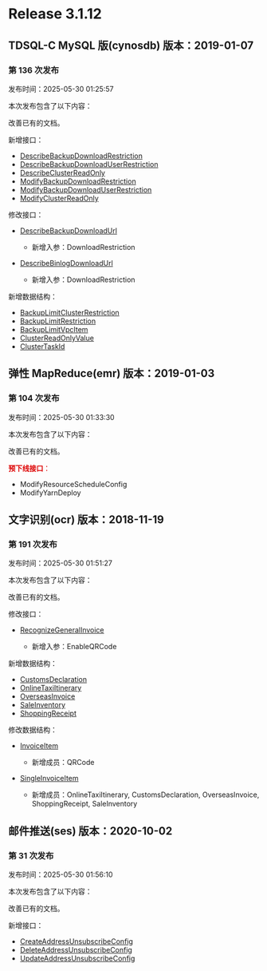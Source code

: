 # Release 3.1.12

## TDSQL-C MySQL 版(cynosdb) 版本：2019-01-07

### 第 136 次发布

发布时间：2025-05-30 01:25:57

本次发布包含了以下内容：

改善已有的文档。

新增接口：

* [DescribeBackupDownloadRestriction](https://cloud.tencent.com/document/api/1003/118922)
* [DescribeBackupDownloadUserRestriction](https://cloud.tencent.com/document/api/1003/118921)
* [DescribeClusterReadOnly](https://cloud.tencent.com/document/api/1003/118924)
* [ModifyBackupDownloadRestriction](https://cloud.tencent.com/document/api/1003/118920)
* [ModifyBackupDownloadUserRestriction](https://cloud.tencent.com/document/api/1003/118919)
* [ModifyClusterReadOnly](https://cloud.tencent.com/document/api/1003/118923)

修改接口：

* [DescribeBackupDownloadUrl](https://cloud.tencent.com/document/api/1003/76374)

	* 新增入参：DownloadRestriction

* [DescribeBinlogDownloadUrl](https://cloud.tencent.com/document/api/1003/76373)

	* 新增入参：DownloadRestriction


新增数据结构：

* [BackupLimitClusterRestriction](https://cloud.tencent.com/document/api/1003/48097#BackupLimitClusterRestriction)
* [BackupLimitRestriction](https://cloud.tencent.com/document/api/1003/48097#BackupLimitRestriction)
* [BackupLimitVpcItem](https://cloud.tencent.com/document/api/1003/48097#BackupLimitVpcItem)
* [ClusterReadOnlyValue](https://cloud.tencent.com/document/api/1003/48097#ClusterReadOnlyValue)
* [ClusterTaskId](https://cloud.tencent.com/document/api/1003/48097#ClusterTaskId)



## 弹性 MapReduce(emr) 版本：2019-01-03

### 第 104 次发布

发布时间：2025-05-30 01:33:30

本次发布包含了以下内容：

改善已有的文档。

<font color="#dd0000">**预下线接口**：</font>

* ModifyResourceScheduleConfig
* ModifyYarnDeploy



## 文字识别(ocr) 版本：2018-11-19

### 第 191 次发布

发布时间：2025-05-30 01:51:27

本次发布包含了以下内容：

改善已有的文档。

修改接口：

* [RecognizeGeneralInvoice](https://cloud.tencent.com/document/api/866/90802)

	* 新增入参：EnableQRCode


新增数据结构：

* [CustomsDeclaration](https://cloud.tencent.com/document/api/866/33527#CustomsDeclaration)
* [OnlineTaxiItinerary](https://cloud.tencent.com/document/api/866/33527#OnlineTaxiItinerary)
* [OverseasInvoice](https://cloud.tencent.com/document/api/866/33527#OverseasInvoice)
* [SaleInventory](https://cloud.tencent.com/document/api/866/33527#SaleInventory)
* [ShoppingReceipt](https://cloud.tencent.com/document/api/866/33527#ShoppingReceipt)

修改数据结构：

* [InvoiceItem](https://cloud.tencent.com/document/api/866/33527#InvoiceItem)

	* 新增成员：QRCode

* [SingleInvoiceItem](https://cloud.tencent.com/document/api/866/33527#SingleInvoiceItem)

	* 新增成员：OnlineTaxiItinerary, CustomsDeclaration, OverseasInvoice, ShoppingReceipt, SaleInventory




## 邮件推送(ses) 版本：2020-10-02

### 第 31 次发布

发布时间：2025-05-30 01:56:10

本次发布包含了以下内容：

改善已有的文档。

新增接口：

* [CreateAddressUnsubscribeConfig](https://cloud.tencent.com/document/api/1288/118927)
* [DeleteAddressUnsubscribeConfig](https://cloud.tencent.com/document/api/1288/118926)
* [UpdateAddressUnsubscribeConfig](https://cloud.tencent.com/document/api/1288/118925)



